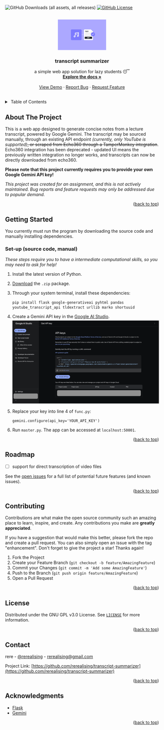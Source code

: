 <a id="readme-top"></a>

![GitHub Downloads (all assets, all releases)](https://img.shields.io/github/downloads/rerealising/transcript-summarizer/total?style=for-the-badge&link=https%3A%2F%2Fgithub.com%2Frerealising%2Ftranscript-summarizer%2Freleases)
[![GitHub License](https://img.shields.io/github/license/rerealising/transcript-summarizer?style=for-the-badge)](https://img.shields.io/github/license/rerealising/transcript-summarizer?style=for-the-badge&link=https%3A%2F%2Fgithub.com%2Frerealising%2Ftranscript-summarizer%2Fblob%2Fmain%2FLICENSE)

<!-- HEADER -->
<br />
<div align="center">
  <a href="https://github.com/rerealising/transcript-summarizer">
    <img src="static/assets/transcription.jpeg" alt="Image of Transcription" height="100">
  </a>

<h3 align="center">transcript summarizer</h3>

  <p align="center">
    a simple web app solution for lazy students 😴
    <br />
    <a href="https://github.com/rerealising/transcript-summarizer"><strong>Explore the docs »</strong></a>
    <br />
    <br />
    <a href="#usage">View Demo</a>
    ·
    <a href="https://github.com/rerealising/transcript-summarizer/issues/new?labels=bug&template=bug-report---.md">Report Bug</a>
    ·
    <a href="https://github.com/rerealising/transcript-summarizer/issues/new?labels=enhancement&template=feature-request---.md">Request Feature</a>
  </p>
</div>

<br />

<!-- TABLE OF CONTENTS -->
<details>
  <summary>&nbsp;Table of Contents</summary>
  <ol>
    <li>
      <a href="#about-the-project">About The Project</a>
    </li>
    <li>
      <a href="#getting-started">Getting Started</a>
      <ul>
        <li><a href="#set-up-source-code-manual">Manual Installation</a></li>
      </ul>
    </li>
    <li><a href="#roadmap">Roadmap</a></li>
    <li><a href="#contributing">Contributing</a></li>
    <li><a href="#license">License</a></li>
    <li><a href="#contact">Contact</a></li>
    <li><a href="#acknowledgments">Acknowledgments</a></li>
  </ol>
</details>

<!-- ABOUT THE PROJECT -->
## About The Project

This is a web app designed to generate concise notes from a lecture transcript, powered by Google Gemini. The transcript may be sourced manually, through an existing API endpoint <i>(currently, only YouTube is supported)</i><s>, or scraped from Echo360 through a TamperMonkey integration</s>. Echo360 integration has been deprecated - updated UI means the previously written integration no longer works, and transcripts can now be directly downloaded from echo360.

<b>Please note that this project currently requires you to provide your own Google Gemini API key!</b>

<i> This project was created for an assignment, and this is not actively maintained. Bug reports and feature requests may only be addressed due to popular demand.</i>

<p align="right">(<a href="#readme-top">back to top</a>)</p>

<!-- GETTING STARTED -->
## Getting Started

You currently must run the program by downloading the source code and manually installing dependencies.

### Set-up (source code, manual)

<i>These steps require you to have a intermediate computational skills, so you may need to ask for help!</i>

1. Install the latest version of Python.

2. [Download](https://github.com/rerealising/transcript-summarizer/releases) the `.zip` package.

3. Through your system terminal, install these dependencies: 
    ```
    pip install flask google-generativeai pyhtml pandas youtube_transcript_api tldextract urllib marko shortuuid
    ```

4. Create a Gemini API key in the [Google AI Studio](https://aistudio.google.com/app/apikey). <img style="margin-top:5px;" src="static/assets/gemkeyacq.png">

5. Replace your key into line 4 of `func.py`:
   ```
   gemini.configure(api_key='YOUR_API_KEY')
   ```

6. Run `master.py`. The app can be accessed at `localhost:50001`.

<p align="right">(<a href="#readme-top">back to top</a>)</p>

<!-- ROADMAP -->
## Roadmap

- [ ] support for direct transcription of video files

See the [open issues](https://github.com/rerealising/transcript-summarizer/issues) for a full list of potential future features (and known issues).

<p align="right">(<a href="#readme-top">back to top</a>)</p>

<!-- CONTRIBUTING -->
## Contributing

Contributions are what make the open source community such an amazing place to learn, inspire, and create. Any contributions you make are **greatly appreciated**.

If you have a suggestion that would make this better, please fork the repo and create a pull request. You can also simply open an issue with the tag "enhancement".
Don't forget to give the project a star! Thanks again!

1. Fork the Project
2. Create your Feature Branch (`git checkout -b feature/AmazingFeature`)
3. Commit your Changes (`git commit -m 'Add some AmazingFeature'`)
4. Push to the Branch (`git push origin feature/AmazingFeature`)
5. Open a Pull Request

<p align="right">(<a href="#readme-top">back to top</a>)</p>

<!-- LICENSE -->
## License

Distributed under the GNU GPL v3.0 License. See [`LICENSE`](/LICENSE) for more information.

<p align="right">(<a href="#readme-top">back to top</a>)</p>



<!-- CONTACT -->
## Contact

rere - [@rerealising](https://x.com/rerealising) - rerealising@gmail.com

Project Link: [https://github.com/rerealising/transcript-summarizer](https://github.com/rerealising/transcript-summarizer)

<p align="right">(<a href="#readme-top">back to top</a>)</p>



<!-- ACKNOWLEDGMENTS -->
## Acknowledgments

* [Flask](https://flask.palletsprojects.com/en/stable/)
* [Gemini](https://deepmind.google/technologies/gemini/)

<p align="right">(<a href="#readme-top">back to top</a>)</p>
